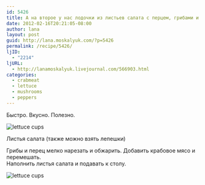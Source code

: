 ```yaml
---
id: 5426
title: А на второе у нас лодочки из листьев салата с перцем, грибами и крабовым мясом.
date: 2012-02-16T20:21:05-08:00
author: lana
layout: post
guid: http://lana.moskalyuk.com/?p=5426
permalink: /recipe/5426/
ljID:
  - "2214"
ljURL:
  - http://lanamoskalyuk.livejournal.com/566903.html
categories:
  - crabmeat
  - lettuce
  - mushrooms
  - peppers
---
```

Быстро. Вкусно. Полезно.

![lettuce cups](http://farm8.staticflickr.com/7186/6889513199_30c66020a1_z.jpg) 

Листья салата (также можно взять лепешки)

Грибы и перец мелко нарезать и обжарить. Добавить крабовое мясо и перемешать.  
Наполнить листья салата и подавать к столу.

![lettuce cups](http://farm8.staticflickr.com/7058/6889512835_e4a3ac3842_z.jpg)